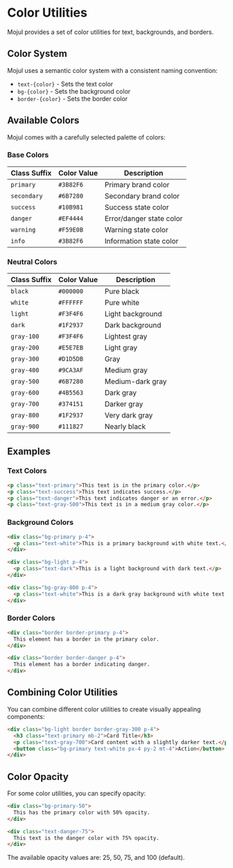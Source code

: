 # Color Utilities

Mojul provides a set of color utilities for text, backgrounds, and borders.

## Color System

Mojul uses a semantic color system with a consistent naming convention:

- `text-{color}` - Sets the text color
- `bg-{color}` - Sets the background color
- `border-{color}` - Sets the border color

## Available Colors

Mojul comes with a carefully selected palette of colors:

### Base Colors

| Class Suffix | Color Value | Description |
|--------------|-------------|-------------|
| `primary`    | `#3B82F6`   | Primary brand color |
| `secondary`  | `#6B7280`   | Secondary brand color |
| `success`    | `#10B981`   | Success state color |
| `danger`     | `#EF4444`   | Error/danger state color |
| `warning`    | `#F59E0B`   | Warning state color |
| `info`       | `#3B82F6`   | Information state color |

### Neutral Colors

| Class Suffix | Color Value | Description |
|--------------|-------------|-------------|
| `black`      | `#000000`   | Pure black |
| `white`      | `#FFFFFF`   | Pure white |
| `light`      | `#F3F4F6`   | Light background |
| `dark`       | `#1F2937`   | Dark background |
| `gray-100`   | `#F3F4F6`   | Lightest gray |
| `gray-200`   | `#E5E7EB`   | Light gray |
| `gray-300`   | `#D1D5DB`   | Gray |
| `gray-400`   | `#9CA3AF`   | Medium gray |
| `gray-500`   | `#6B7280`   | Medium-dark gray |
| `gray-600`   | `#4B5563`   | Dark gray |
| `gray-700`   | `#374151`   | Darker gray |
| `gray-800`   | `#1F2937`   | Very dark gray |
| `gray-900`   | `#111827`   | Nearly black |

## Examples

### Text Colors

```html
<p class="text-primary">This text is in the primary color.</p>
<p class="text-success">This text indicates success.</p>
<p class="text-danger">This text indicates danger or an error.</p>
<p class="text-gray-500">This text is in a medium gray color.</p>
```

### Background Colors

```html
<div class="bg-primary p-4">
  <p class="text-white">This is a primary background with white text.</p>
</div>

<div class="bg-light p-4">
  <p class="text-dark">This is a light background with dark text.</p>
</div>

<div class="bg-gray-800 p-4">
  <p class="text-white">This is a dark gray background with white text.</p>
</div>
```

### Border Colors

```html
<div class="border border-primary p-4">
  This element has a border in the primary color.
</div>

<div class="border border-danger p-4">
  This element has a border indicating danger.
</div>
```

## Combining Color Utilities

You can combine different color utilities to create visually appealing components:

```html
<div class="bg-light border border-gray-300 p-4">
  <h3 class="text-primary mb-2">Card Title</h3>
  <p class="text-gray-700">Card content with a slightly darker text.</p>
  <button class="bg-primary text-white px-4 py-2 mt-4">Action</button>
</div>
```

## Color Opacity

For some color utilities, you can specify opacity:

```html
<div class="bg-primary-50">
  This has the primary color with 50% opacity.
</div>

<div class="text-danger-75">
  This text is the danger color with 75% opacity.
</div>
```

The available opacity values are: 25, 50, 75, and 100 (default).